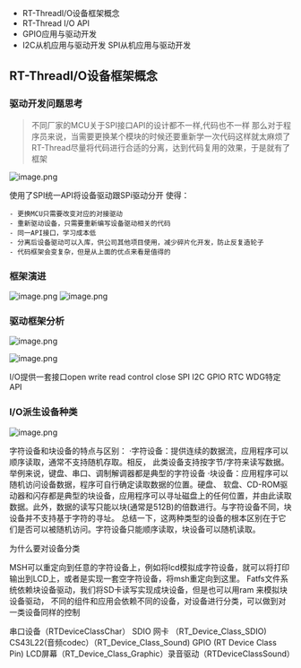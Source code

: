 
- RT-ThreadI/O设备框架概念 
- RT-Thread I/O API
- GPIO应用与驱动开发
- I2C从机应用与驱动开发 SPI从机应用与驱动开发

## RT-ThreadI/O设备框架概念

### 驱动开发问题思考

>不同厂家的MCU关于SPI接口API的设计都不一样,代码也不一样
>那么对于程序员来说，当需要更换某个模块的时候还要重新学一次代码这样就太麻烦了
>RT-Thread尽量将代码进行合适的分离，达到代码复用的效果，于是就有了框架

![image.png](https://gitee.com/alicization/2024-rsoc-rtthread/raw/master/imgs/202407262055744.png)

使用了SPI统一API将设备驱动跟SPi驱动分开
使得：
```
- 更换MCU只需要改变对应的对接驱动
- 重新驱动设备，只需要重新编写设备驱动相关的代码
- 同一API接口，学习成本低
- 分离后设备驱动可以入库，供公司其他项目使用，减少碎片化开发，防止反复造轮子
- 代码框架会变复杂，但是从上面的优点来看是值得的
```

### 框架演进

![image.png](https://gitee.com/alicization/2024-rsoc-rtthread/raw/master/imgs/202407262059817.png)
![image.png](https://gitee.com/alicization/2024-rsoc-rtthread/raw/master/imgs/202407262100832.png)

### 驱动框架分析

![image.png](https://gitee.com/alicization/2024-rsoc-rtthread/raw/master/imgs/202407262102060.png)

 ![image.png](https://gitee.com/alicization/2024-rsoc-rtthread/raw/master/imgs/202407270336071.png)

I/O提供一套接口open write read control close SPI I2C GPIO RTC WDG特定API

### I/O派生设备种类

![image.png](https://gitee.com/alicization/2024-rsoc-rtthread/raw/master/imgs/202407270404800.png)


字符设备和块设备的特点与区别：
·字符设备：提供连续的数据流，应用程序可以顺序读取，通常不支持随机存取。相反，
此类设备支持按字节/字符来读写数据。举例来说，键盘、串口、调制解调器都是典型的字符设备
·块设备：应用程序可以随机访问设备数据，程序可自行确定读取数据的位置。硬盘、
软盘、CD-ROM驱动器和闪存都是典型的块设备，应用程序可以寻址磁盘上的任何位置，并由此读取数据。此外，数据的读写只能以块(通常是512B)的倍数进行。与字符设备不同，块设备并不支持基于字符的寻址。
总结一下，这两种类型的设备的根本区别在于它们是否可以被随机访问。字符设备只能顺序读取，块设备可以随机读取。


为什么要对设备分类

MSH可以重定向到任意的字符设备上，例如将lcd模拟成字符设备，就可以将打印输出到LCD上，或者是实现一套空字符设备，将msh重定向到这里。
Fatfs文件系统依赖块设备驱动，我们将SD卡读写实现成块设备，但是也可以用ram 来模拟块设备驱动，
不同的组件和应用会依赖不同的设备，对设备进行分类，可以做到对一类设备同样的控制


串口设备（RTDeviceClassChar） SDIO 网卡 （RT_Device_Class_SDIO)
CS43L22(音频codec）（RT_Device_Class_Sound) GPIO (RT Device Class Pin)
LCD屏幕（RT_Device_Class_Graphic）录音驱动（RTDeviceClassSound）